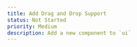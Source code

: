 ```yaml
---
title: Add Drag and Drop Support
status: Not Started
priority: Medium
description: Add a new component to `ui`
---
```


